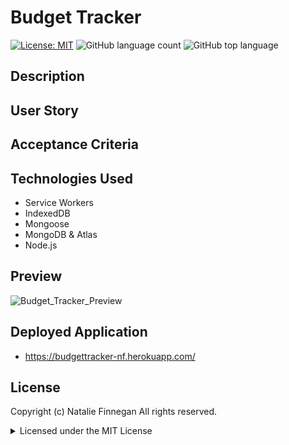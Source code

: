 # Budget Tracker

[![License: MIT](https://img.shields.io/badge/License-MIT-yellow.svg)](https://opensource.org/licenses/MIT)
![GitHub language count](https://img.shields.io/github/languages/count/nfinnegan/budget_tracker)
![GitHub top language](https://img.shields.io/github/languages/top/nfinnegan/budget_tracker)

## Description



## User Story



## Acceptance Criteria



## Technologies Used

- Service Workers
- IndexedDB
- Mongoose
- MongoDB & Atlas
- Node.js

## Preview

![Budget_Tracker_Preview]()

## Deployed Application

- https://budgettracker-nf.herokuapp.com/

## License

Copyright (c) Natalie Finnegan All rights reserved.<br>

<details><summary>Licensed under the MIT License</summary>

Copyright (c) 2021 - present | Natalie Finnegan

<blockquote>
Permission is hereby granted, free of charge, to any person obtaining a copy
of this software and associated documentation files (the "Software"), to deal
in the Software without restriction, including without limitation the rights
to use, copy, modify, merge, publish, distribute, sublicense, and/or sell
copies of the Software, and to permit persons to whom the Software is
furnished to do so, subject to the following conditions:

The above copyright notice and this permission notice shall be included in all
copies or substantial portions of the Software.

THE SOFTWARE IS PROVIDED "AS IS", WITHOUT WARRANTY OF ANY KIND, EXPRESS OR
IMPLIED, INCLUDING BUT NOT LIMITED TO THE WARRANTIES OF MERCHANTABILITY,
FITNESS FOR A PARTICULAR PURPOSE AND NONINFRINGEMENT. IN NO EVENT SHALL THE
AUTHORS OR COPYRIGHT HOLDERS BE LIABLE FOR ANY CLAIM, DAMAGES OR OTHER
LIABILITY, WHETHER IN AN ACTION OF CONTRACT, TORT OR OTHERWISE, ARISING FROM,
OUT OF OR IN CONNECTION WITH THE SOFTWARE OR THE USE OR OTHER DEALINGS IN THE
SOFTWARE.

</blockquote>
</details>
